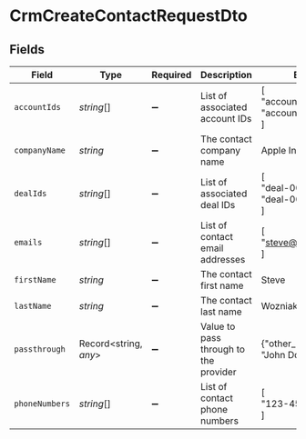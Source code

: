 # CrmCreateContactRequestDto


## Fields

| Field                                 | Type                                  | Required                              | Description                           | Example                               |
| ------------------------------------- | ------------------------------------- | ------------------------------------- | ------------------------------------- | ------------------------------------- |
| `accountIds`                          | *string*[]                            | :heavy_minus_sign:                    | List of associated account IDs        | [<br/>"account-123",<br/>"account-456"<br/>] |
| `companyName`                         | *string*                              | :heavy_minus_sign:                    | The contact company name              | Apple Inc.                            |
| `dealIds`                             | *string*[]                            | :heavy_minus_sign:                    | List of associated deal IDs           | [<br/>"deal-001",<br/>"deal-002"<br/>] |
| `emails`                              | *string*[]                            | :heavy_minus_sign:                    | List of contact email addresses       | [<br/>"steve@apple.com"<br/>]         |
| `firstName`                           | *string*                              | :heavy_minus_sign:                    | The contact first name                | Steve                                 |
| `lastName`                            | *string*                              | :heavy_minus_sign:                    | The contact last name                 | Wozniak                               |
| `passthrough`                         | Record<string, *any*>                 | :heavy_minus_sign:                    | Value to pass through to the provider | {"other_known_names": "John Doe"}     |
| `phoneNumbers`                        | *string*[]                            | :heavy_minus_sign:                    | List of contact phone numbers         | [<br/>"123-456-7890"<br/>]            |